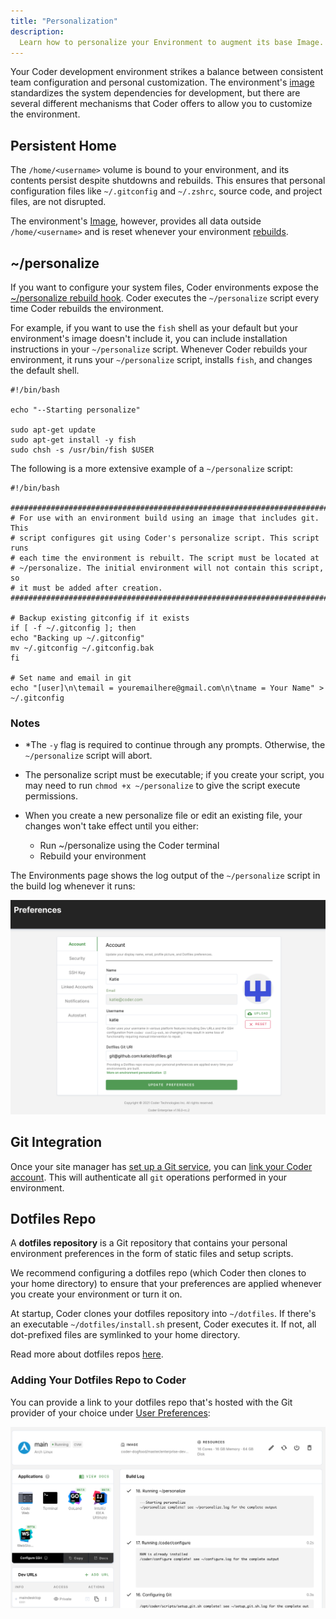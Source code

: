 ```yaml
---
title: "Personalization"
description:
  Learn how to personalize your Environment to augment its base Image.
---
```


Your Coder development environment strikes a balance between consistent team
configuration and personal customization. The environment's
[image](../images/index.md) standardizes the system dependencies for
development, but there are several different mechanisms that Coder offers to
allow you to customize the environment.

## Persistent Home

The `/home/<username>` volume is bound to your environment, and its contents
persist despite shutdowns and rebuilds. This ensures that personal configuration
files like `~/.gitconfig` and `~/.zshrc`, source code, and project files, are
not disrupted.

The environment's [Image](../images/index.md), however, provides all data
outside `/home/<username>` and is reset whenever your environment
[rebuilds](./lifecycle.md).

## ~/personalize

If you want to configure your system files, Coder environments expose the
[~/personalize rebuild hook](./lifecycle.md#hooks). Coder executes the
`~/personalize` script every time Coder rebuilds the environment.

For example, if you want to use the `fish` shell as your default but your
environment's image doesn't include it, you can include installation
instructions in your `~/personalize` script. Whenever Coder rebuilds your
environment, it runs your `~/personalize` script, installs `fish`, and changes
the default shell.

```console
#!/bin/bash

echo "--Starting personalize"

sudo apt-get update
sudo apt-get install -y fish
sudo chsh -s /usr/bin/fish $USER
```

The following is a more extensive example of a `~/personalize` script:

```console
#!/bin/bash

###########################################################################
# For use with an environment build using an image that includes git. This
# script configures git using Coder's personalize script. This script runs
# each time the environment is rebuilt. The script must be located at
# ~/personalize. The initial environment will not contain this script, so
# it must be added after creation.
###########################################################################

# Backup existing gitconfig if it exists
if [ -f ~/.gitconfig ]; then
echo "Backing up ~/.gitconfig"
mv ~/.gitconfig ~/.gitconfig.bak
fi

# Set name and email in git
echo "[user]\n\temail = youremailhere@gmail.com\n\tname = Your Name" > ~/.gitconfig
```

### Notes

- \*The `-y` flag is required to continue through any prompts. Otherwise, the
  `~/personalize` script will abort.
- The personalize script must be executable; if you create your script, you may
  need to run `chmod +x ~/personalize` to give the script execute permissions.
- When you create a new personalize file or edit an existing file, your changes
  won't take effect until you either:

  - Run ~/personalize using the Coder terminal
  - Rebuild your environment

The Environments page shows the log output of the `~/personalize` script in the
build log whenever it runs:

![~/personalize log output](../assets/personalize-log.png)

## Git Integration

Once your site manager has [set up a Git service](../admin/git.md), you can
[link your Coder account](preferences.md#linked-accounts). This will
authenticate all `git` operations performed in your environment.

## Dotfiles Repo

A **dotfiles repository** is a Git repository that contains your personal
environment preferences in the form of static files and setup scripts.

We recommend configuring a dotfiles repo (which Coder then clones to your home
directory) to ensure that your preferences are applied whenever you create your
environment or turn it on.

At startup, Coder clones your dotfiles repository into `~/dotfiles`. If there's
an executable `~/dotfiles/install.sh` present, Coder executes it. If not, all
dot-prefixed files are symlinked to your home directory.

Read more about dotfiles repos [here](http://dotfiles.github.io/).

### Adding Your Dotfiles Repo to Coder

You can provide a link to your dotfiles repo that's hosted with the Git provider
of your choice under [User Preferences](preferences.md):

![Dotfiles Preferences](../assets/dotfiles-preferences.png)
